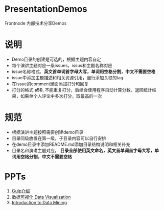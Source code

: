 PresentationDemos
=================

Frontnode 内部技术分享Demos

# 说明
* Demo目录的创建是可选的，根据主题内容自定
* 每个演讲主题对应一条issues，issus和主题名称对应
* issue名称格式，**英文首单词首字母大写，单词用空格分割，中文不需要空格**
* issue中添加主题描述和相关资源引用，自行添加关联的tag
* 在issue的comment里面添加打分和回复
* 打分的格式 **s50**, 不能重复打分，后续会使用程序自动计算分数，返回统计结果，如果单个人评论中多次打分，取最高的一次

# 规范

* 根据演讲主题按照需要创建demo目录
* 目录同级放置在第一级，子目录内容可以自行安排
* 在demo目录中添加README.md添加目录结构说明和相关补充
* 目录名和演讲主题对应， **目录全部使用英文命名，英文首单词首字母大写，单词用空格分割，中文不需要空格**

# PPTs

1. [Gulp介绍](http://slides.com/frontnode/gulp-get-started/embed?style=dark)
2. [数据可视化 Data Visualization](http://slides.com/frontnode/datavisualization/embed?style=dark)
3. [Introduction to Data Mining](http://slides.com/frontnode/an-introduction-for/embed?style=dark)

